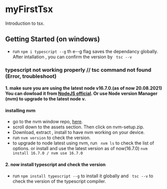 # myFirstTsx

Introduction to tsx.

## Getting Started (on windows)

- run `npm i typescript --g` th e--g flag saves the dependancy globally. After intallation , you can confirm the version by ` tsc --v`

### typescript not working properly // tsc command not found (Error, troubleshoot)

#### 1. make sure you are using the latest node v16.7.0.(as of now 20.08.2021) You can dowload it from [NodeJS official](https://nodejs.org/en/). Or use Node version Manager (nvm) to upgrade to the latest node v.

#### installing nvm
- go to the nvm window repo, [here](https://github.com/coreybutler/nvm-windows/releases/tag/1.1.7).
- scroll down to the assets section. Then click on nvm-setup.zip.
- Download, extract , install to have nvm working on your device.
- run ```nvm version``` to check the version.
- to upgrade to node latest using nvm, run ``` nvm ls``` to check the list of options. or install and use the  latest version as of now(16.7.0) ``` nvm install 16.7.0 / nvm use 16.7.0 ```

#### 2. now install typescript and check the version
- run ``` npm install typescript --g ``` to install it globally and ``` tsc --v``` to check the version of the typescript compiler.
